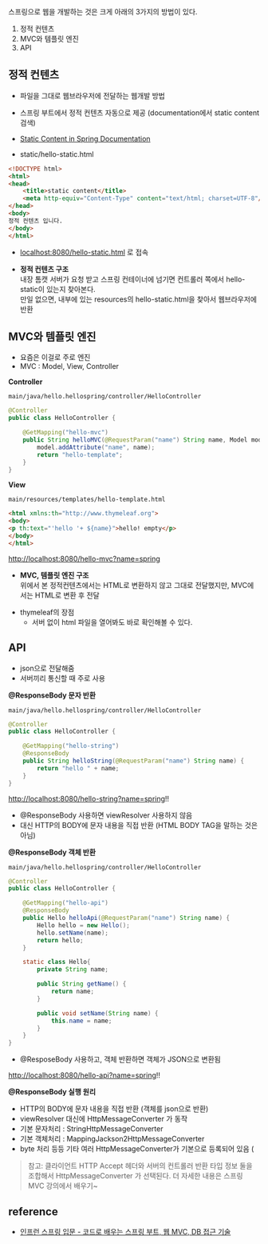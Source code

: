 스프링으로 웹을 개발하는 것은 크게 아래의 3가지의 방법이 있다.

1. 정적 컨텐츠
2. MVC와 템플릿 엔진
3. API


## 정적 컨텐츠

- 파일을 그대로 웹브라우저에 전달하는 웹개발 방법
- 스프링 부트에서 정적 컨텐츠 자동으로 제공 (documentation에서 static content 검색)
- [Static Content in Spring Documentation](https://docs.spring.io/spring-boot/docs/current/reference/html/web.html#web.whats-next)

- static/hello-static.html

```html
<!DOCTYPE html>
<html>
<head>
    <title>static content</title>
    <meta http-equiv="Content-Type" content="text/html; charset=UTF-8"/>
</head>
<body>
정적 컨텐츠 입니다.
</body>
</html>
```

- [localhost:8080/hello-static.html](http://localhost:8080/hello-static.html) 로 접속

* **정적 컨텐츠 구조**   
내장 톰캣 서버가 요청 받고 스프링 컨테이너에 넘기면 컨트롤러 쪽에서 hello-static이 있는지 찾아본다.   
만일 없으면, 내부에 있는 resources의 hello-static.html을 찾아서 웹브라우저에 반환

## MVC와 템플릿 엔진

- 요즘은 이걸로 주로 엔진
- MVC : Model, View, Controller

**Controller**

 `main/java/hello.hellospring/controller/HelloController` 

```java
@Controller
public class HelloController {

    @GetMapping("hello-mvc")
    public String helloMVC(@RequestParam("name") String name, Model model) {
        model.addAttribute("name", name);
        return "hello-template";
    }
}
```

**View**

 `main/resources/templates/hello-template.html` 

```html
<html xmlns:th="http://www.thymeleaf.org">
<body>
<p th:text="'hello '+ ${name}">hello! empty</p>
</body>
</html>
```

[http://localhost:8080/hello-mvc?name=spring](http://localhost:8080/hello-mvc?name=spring)

* **MVC, 템플릿 엔진 구조**   
위에서 본 정적컨텐츠에서는 HTML로 변환하지 않고 그대로 전달했지만, MVC에서는 HTML로 변환 후 전달   

- thymeleaf의 장점
    - 서버 없이 html 파일을 열어봐도 바로 확인해볼 수 있다.

## API

- json으로 전달해줌
- 서버끼리 통신할 때 주로 사용

**@ResponseBody 문자 반환**

 `main/java/hello.hellospring/controller/HelloController` 

```java
@Controller
public class HelloController {

    @GetMapping("hello-string")
    @ResponseBody
    public String helloString(@RequestParam("name") String name) {
        return "hello " + name;
    }
}
```

[http://localhost:8080/hello-string?name=spring](http://localhost:8080/hello-string?name=spring)!!

- @ResponseBody 사용하면 viewResolver 사용하지 않음
- 대신 HTTP의 BODY에 문자 내용을 직접 반환 (HTML BODY TAG을 말하는 것은 아님)

**@ResponseBody 객체 반환**

 `main/java/hello.hellospring/controller/HelloController` 

```java
@Controller
public class HelloController {

    @GetMapping("hello-api")
    @ResponseBody
    public Hello helloApi(@RequestParam("name") String name) {
        Hello hello = new Hello();
        hello.setName(name);
        return hello;
    }

    static class Hello{
        private String name;

        public String getName() {
            return name;
        }

        public void setName(String name) {
            this.name = name;
        }
    }
}
```

- @ResposeBody 사용하고, 객체 반환하면 객체가 JSON으로 변환됨

[http://localhost:8080/hello-api?name=spring](http://localhost:8080/hello-api?name=spring)!!

**@ResponseBody 실행 원리**   

- HTTP의 BODY에 문자 내용을 직접 반환 (객체를 json으로 반환)
- viewResolver 대신에 HttpMessageConverter 가 동작
- 기본 문자처리 : StringHttpMessageConverter
- 기본 객체처리 : MappingJackson2HttpMessageConverter
- byte 처리 등등 기타 여러 HttpMessageConverter가 기본으로 등록되어 있음 (

> 참고: 클라이언트 HTTP Accept 헤더와 서버의 컨트롤러 반환 타입 정보 둘을 조합해서 HttpMessageConverter 가 선택된다. 더 자세한 내용은 스프링 MVC 강의에서 배우기~


## reference
- [인프런 스프링 입문 - 코드로 배우는 스프링 부트, 웹 MVC, DB 접근 기술](https://www.inflearn.com/course/%EC%8A%A4%ED%94%84%EB%A7%81-%EC%9E%85%EB%AC%B8-%EC%8A%A4%ED%94%84%EB%A7%81%EB%B6%80%ED%8A%B8)
